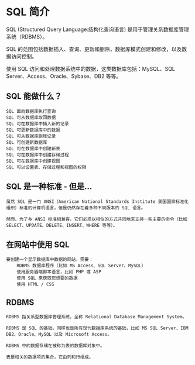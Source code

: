 # SQL 简介
SQL (Structured Query Language:结构化查询语言) 是用于管理关系数据库管理系统（RDBMS）。 

SQL 的范围包括数据插入、查询、更新和删除，数据库模式创建和修改，以及数据访问控制。

使用 SQL 访问和处理数据系统中的数据，这类数据库包括：MySQL、SQL Server、Access、Oracle、Sybase、DB2 等等。

## SQL 能做什么？
    SQL 面向数据库执行查询
    SQL 可从数据库取回数据
    SQL 可在数据库中插入新的记录
    SQL 可更新数据库中的数据
    SQL 可从数据库删除记录
    SQL 可创建新数据库
    SQL 可在数据库中创建新表
    SQL 可在数据库中创建存储过程
    SQL 可在数据库中创建视图
    SQL 可以设置表、存储过程和视图的权限

## SQL 是一种标准 - 但是...
    虽然 SQL 是一门 ANSI（American National Standards Institute 美国国家标准化组织）标准的计算机语言，但是仍然存在着多种不同版本的 SQL 语言。

    然而，为了与 ANSI 标准相兼容，它们必须以相似的方式共同地来支持一些主要的命令（比如 SELECT、UPDATE、DELETE、INSERT、WHERE 等等）。

## 在网站中使用 SQL
    要创建一个显示数据库中数据的网站，需要：
        RDBMS 数据库程序（比如 MS Access、SQL Server、MySQL）
        使用服务器端脚本语言，比如 PHP 或 ASP
        使用 SQL 来获取您想要的数据
        使用 HTML / CSS

## RDBMS

    RDBMS 指关系型数据库管理系统，全称 Relational Database Management System。

    RDBMS 是 SQL 的基础，同样也是所有现代数据库系统的基础，比如 MS SQL Server、IBM DB2、Oracle、MySQL 以及 Microsoft Access。

    RDBMS 中的数据存储在被称为表的数据库对象中。

    表是相关的数据项的集合，它由列和行组成。